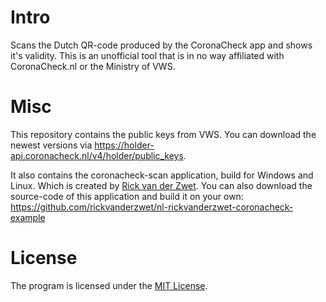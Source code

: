 # Intro

Scans the Dutch QR-code produced by the CoronaCheck app and shows it's validity.
This is an unofficial tool that is in no way affiliated with CoronaCheck.nl or the Ministry of VWS.

# Misc

This repository contains the public keys from VWS. You can download the newest versions via https://holder-api.coronacheck.nl/v4/holder/public_keys.

It also contains the coronacheck-scan application, build for Windows and Linux. Which is created by [Rick van der Zwet](https://github.com/rickvanderzwet/nl-rickvanderzwet-coronacheck-example).
You can also download the source-code of this application and build it on your own: 
https://github.com/rickvanderzwet/nl-rickvanderzwet-coronacheck-example

# License

The program is licensed under the [MIT License](https://github.com/basst85/coronacheck-web-scanner/blob/main/LICENSE.txt).
